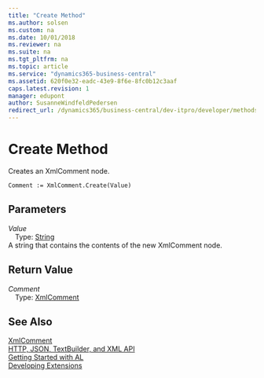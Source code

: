 ```yaml
---
title: "Create Method"
ms.author: solsen
ms.custom: na
ms.date: 10/01/2018
ms.reviewer: na
ms.suite: na
ms.tgt_pltfrm: na
ms.topic: article
ms.service: "dynamics365-business-central"
ms.assetid: 620f0e32-eadc-43e9-8f6e-8fc0b12c3aaf
caps.latest.revision: 1
manager: edupont
author: SusanneWindfeldPedersen
redirect_url: /dynamics365/business-central/dev-itpro/developer/methods-auto/library
---
```


 

# Create Method
Creates an XmlComment node.  
```  
Comment := XmlComment.Create(Value)  
```  
## Parameters
*Value*    
&emsp;Type: [String](../datatypes/devenv-text-data-type.md)  
A string that contains the contents of the new XmlComment node.  
  
## Return Value
*Comment*  
&emsp;Type: [XmlComment](xmlcomment-class.md)  
  
## See Also
[XmlComment](xmlcomment-class.md)  
[HTTP, JSON, TextBuilder, and XML API](../devenv-restapi-overview.md)  
[Getting Started with AL](../devenv-get-started.md)  
[Developing Extensions](../devenv-dev-overview.md)  
